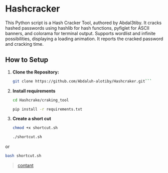 # Hashcracker

This Python script is a Hash Cracker Tool, authored by Abdal3tiby. It cracks hashed passwords using hashlib for hash functions, pyfiglet for ASCII banners, and colorama for terminal output. Supports wordlist and infinite possibilities, displaying a loading animation. It reports the cracked password and cracking time.

## How to Setup

1. **Clone the Repository:**
   ```bash
   git clone https://github.com/Abdaluh-alotiby/Hashcraker.git```
2. **Install requirements**
   ```bash
   cd Hashcrake/craking_tool
   ```
   ```bash
   pip install -r requirements.txt
   ```
3. **Create a short cut**


   ```bash
   chmod +x shortcut.sh
   ```

   ```bash
   ./shortcut.sh
   ```
or 
   ```bash
   bash shortcut.sh
   ```


>[contant](https://t.me/Abdal3tiby_bot)
